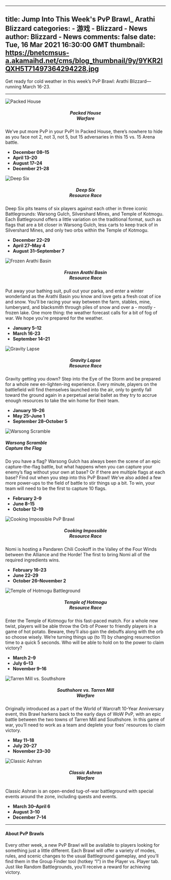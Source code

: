 
---
title: Jump Into This Week's PvP Brawl_ Arathi Blizzard
categories: 
    - 游戏
    - Blizzard - News
author: Blizzard - News
comments: false
date: Tue, 16 Mar 2021 16:30:00 GMT
thumbnail: https://bnetcmsus-a.akamaihd.net/cms/blog_thumbnail/9y/9YKR2IQXH5T71497364294228.jpg
---

<div>   
<p></p>

<p>Get ready for cold weather in this week’s PvP Brawl: Arathi Blizzard— running March 16-23.</p>

<hr>
<div class="blog_card-group">
<div class="blog_card-list">
<div class="blog_card"><img alt="Packed House" class="blog_card-img-top" src="https://bnetcmsus-a.akamaihd.net/cms/blog_thumbnail/9y/9YKR2IQXH5T71497364294228.jpg" referrerpolicy="no-referrer">
<div class="blog_card-block">
<h5 class="blog_card-title" style="text-align: center;">Packed House<br>
Warfare</h5>

<p class="blog_card-text">We’ve put more PvP in your PvP! In Packed House, there’s nowhere to hide as you face not 2, not 3, not 5, but 15 adversaries in this 15 vs. 15 Arena battle.</p>

<p></p>

<ul>
<li><strong>December 08–15</strong></li>
<li><strong>April 13–20</strong></li>
<li><strong>August 17–24</strong></li>
<li><strong>December 21–28</strong></li>
</ul>

<p></p>
</div>
</div>
</div>

<div class="blog_card-list">
<div class="blog_card"><img alt="Deep Six" class="blog_card-img-top" src="https://bnetcmsus-a.akamaihd.net/cms/blog_thumbnail/ih/IHNMLDJ38TYS1499277766070.jpg" referrerpolicy="no-referrer">
<div class="blog_card-block">
<h5 class="blog_card-title" style="text-align: center;">Deep Six<br>
Resource Race</h5>

<p class="blog_card-text">Deep Six pits teams of six players against each other in three iconic Battlegrounds: Warsong Gulch, Silvershard Mines, and Temple of Kotmogu. Each Battleground offers a little variation on the traditional format, such as flags that are a bit closer in Warsong Gulch, less carts to keep track of in Silvershard Mines, and only two orbs within the Temple of Kotmogu.</p>

<p></p>

<ul>
<li><strong>December 22–29</strong></li>
<li><strong>April 27–May 4</strong></li>
<li><strong>August 31–September 7</strong></li>
</ul>

<p></p>
</div>
</div>
</div>

<div class="blog_card-list">
<div class="blog_card"><img alt="Frozen Arathi Basin" class="blog_card-img-top" src="https://bnetcmsus-a.akamaihd.net/cms/blog_thumbnail/c6/C6PLDUVBGZYR1491331213556.jpg" referrerpolicy="no-referrer">
<div class="blog_card-block">
<h5 class="blog_card-title" style="text-align: center;">Frozen Arathi Basin<br>
Resource Race</h5>

<p class="blog_card-text">Put away your bathing suit, pull out your parka, and enter a winter wonderland as the Arathi Basin you know and love gets a fresh coat of ice and snow. You'll be racing your way between the farm, stables, mine, lumberyard, and blacksmith through piles of snow and over a - mostly - frozen lake. One more thing: the weather forecast calls for a bit of fog of war. We hope you're prepared for the weather.</p>

<p></p>

<ul>
<li><strong>January 5–12</strong></li>
<li><b>March 16-23</b></li>
<li><strong>September 14–21</strong></li>
</ul>

<p></p>
</div>
</div>
</div>

<div class="blog_card-list">
<div class="blog_card"><img alt="Gravity Lapse" class="blog_card-img-top" src="https://bnetcmsus-a.akamaihd.net/cms/page_media/fg/FGJCW7IV244O1491330695327.jpg" referrerpolicy="no-referrer">
<div class="blog_card-block">
<h5 class="blog_card-title" style="text-align: center;">Gravity Lapse<br>
Resource Race</h5>

<p class="blog_card-text">Gravity getting you down? Step into the Eye of the Storm and be prepared for a whole new en-lighten-ing experience. Every minute, players on the battlefield will find themselves launched into the air, only to gently fall toward the ground again in a perpetual aerial ballet as they try to accrue enough resources to take the win home for their team.</p>

<p></p>

<ul>
<li><strong>January 19–26</strong></li>
<li><strong>May 25–June 1</strong></li>
<li><strong>September 28–October 5</strong></li>
</ul>

<p></p>
</div>
</div>
</div>

<div class="blog_card-list">
<div class="blog_card"><img alt="Warsong Scramble" class="blog_card-img-top" src="https://bnetcmsus-a.akamaihd.net/cms/page_media/1d/1D72TPQCC6S41491330832625.jpg" referrerpolicy="no-referrer">
<div class="blog_card-block">
<h5 class="blog_card-title" style="text-align: left;">Warsong Scramble<br>
Capture the Flag</h5>

<p class="blog_card-text">Do you have a flag? Warsong Gulch has always been the scene of an epic capture-the-flag battle, but what happens when you can capture your enemy’s flag without your own at base? Or if there are multiple flags at each base? Find out when you step into this PvP Brawl! We’ve also added a few more power-ups to the field of battle to stir things up a bit. To win, your team will need to be the first to capture 10 flags.</p>

<p></p>

<ul>
<li><strong>February 2–9</strong></li>
<li><strong>June 8–15</strong></li>
<li><strong>October 12–19</strong></li>
</ul>

<p></p>
</div>
</div>
</div>

<div class="blog_card-list">
<div class="blog_card"><img alt="Cooking Impossible PvP Brawl" class="blog_card-img-top" src="https://bnetcmsus-a.akamaihd.net/cms/blog_thumbnail/8l/8L1WUB8U0ZMS1545066762805.jpg" referrerpolicy="no-referrer">
<div class="blog_card-block">
<h5 class="blog_card-title" style="text-align: center;">Cooking Impossible<br>
Resource Race</h5>

<p class="blog_card-text">Nomi is hosting a Pandaren Chili Cookoff in the Valley of the Four Winds between the Alliance and the Horde! The first to bring Nomi all of the required ingredients wins.</p>

<p></p>

<ul>
<li><strong>February 16–23</strong></li>
<li><strong>June 22–29</strong></li>
<li><strong>October 26–November 2</strong></li>
</ul>

<p></p>
</div>
</div>
</div>

<div class="blog_card-list">
<div class="blog_card"><img alt="Temple of Hotmogu Battleground" class="blog_card-img-top" src="https://bnetcmsus-a.akamaihd.net/cms/blog_thumbnail/rt/RTRUPZFL6TY41498579993585.jpg" referrerpolicy="no-referrer">
<div class="blog_card-block">
<h5 class="blog_card-title" style="text-align: center;">Temple of Hotmogu<br>
Resource Race</h5>

<p class="blog_card-text">Enter the Temple of Kotmogu for this fast-paced match. For a whole new twist, players will be able throw the Orb of Power to friendly players in a game of hot potato. Beware, they’ll also gain the debuffs along with the orb so choose wisely. We’re turning things up (to 11) by changing resurrection time to a quick 5 seconds. Who will be able to hold on to the power to claim victory?</p>

<ul>
<li><strong>March 2–9</strong></li>
<li><strong>July 6–13</strong></li>
<li><strong>November 9–16</strong></li>
</ul>

<p></p>
</div>
</div>
</div>

<div class="blog_card-list">
<div class="blog_card"><img alt="Tarren Mill vs. Southshore" class="blog_card-img-top" src="https://bnetcmsus-a.akamaihd.net/cms/page_media/tx/TXN66K47L0QM1491330783697.jpg" referrerpolicy="no-referrer">
<div class="blog_card-block">
<h5 class="blog_card-title" style="text-align: center;">Southshore vs. Tarren Mill<br>
Warfare</h5>

<p class="blog_card-text">Originally introduced as a part of the World of Warcraft 10-Year Anniversary event, this Brawl harkens back to the early days of WoW PvP, with an epic battle between the two towns of Tarren Mill and Southshore. In this game of war, you’ll need to work as a team and deplete your foes’ resources to claim victory.</p>

<p></p>

<ul>
<li><strong>May 11–18</strong></li>
<li><strong>July 20–27</strong></li>
<li><strong>November 23–30</strong></li>
</ul>

<p></p>
</div>
</div>
</div>

<div class="blog_card-list">
<div class="blog_card"><img alt="Classic Ashran" class="blog_card-img-top" src="https://bnetcmsus-a.akamaihd.net/cms/blog_thumbnail/86/86K9QG3UJUFS1574124531810.jpg" referrerpolicy="no-referrer">
<div class="blog_card-block">
<h5 class="blog_card-title" style="text-align: center;">Classic Ashran<br>
Warfare</h5>

<p class="blog_card-text">Classic Ashran is an open-ended tug-of-war battleground with special events around the zone, including quests and events.</p>

<p></p>

<ul>
<li><strong>March 30–April 6</strong></li>
<li><strong>August 3–10</strong></li>
<li><strong>December 7–14</strong></li>
</ul>

<p></p>
</div>
</div>
</div>
</div>

<hr>
<h4>About PvP Brawls</h4>

<p>Every other week, a new PvP Brawl will be available to players looking for something just a little different. Each Brawl will offer a variety of modes, rules, and scenic changes to the usual Battleground gameplay, and you’ll find them in the Group Finder tool (hotkey “I”) in the Player vs. Player tab. Just like Random Battlegrounds, you’ll receive a reward for achieving victory.</p>
  
</div>
            